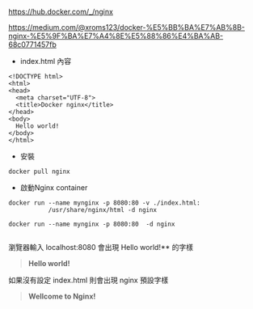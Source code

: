 
https://hub.docker.com/_/nginx

https://medium.com/@xroms123/docker-%E5%BB%BA%E7%AB%8B-nginx-%E5%9F%BA%E7%A4%8E%E5%88%86%E4%BA%AB-68c0771457fb

* index.html 內容
```
<!DOCTYPE html>
<html>
<head>
  <meta charset="UTF-8">
  <title>Docker nginx</title>
</head>
<body>
  Hello world!
</body>
</html>
```

* 安裝
```
docker pull nginx 

```
* 啟動Nginx container
```
docker run --name mynginx -p 8080:80 -v ./index.html:
           /usr/share/nginx/html -d nginx
           
docker run --name mynginx -p 8080:80  -d nginx
           
```

瀏覽器輸入 localhost:8080 
會出現 Hello world!** 的字樣
> **Hello world!**

如果沒有設定 index.html
則會出現 nginx 預設字樣

> **Wellcome to Nginx!**

